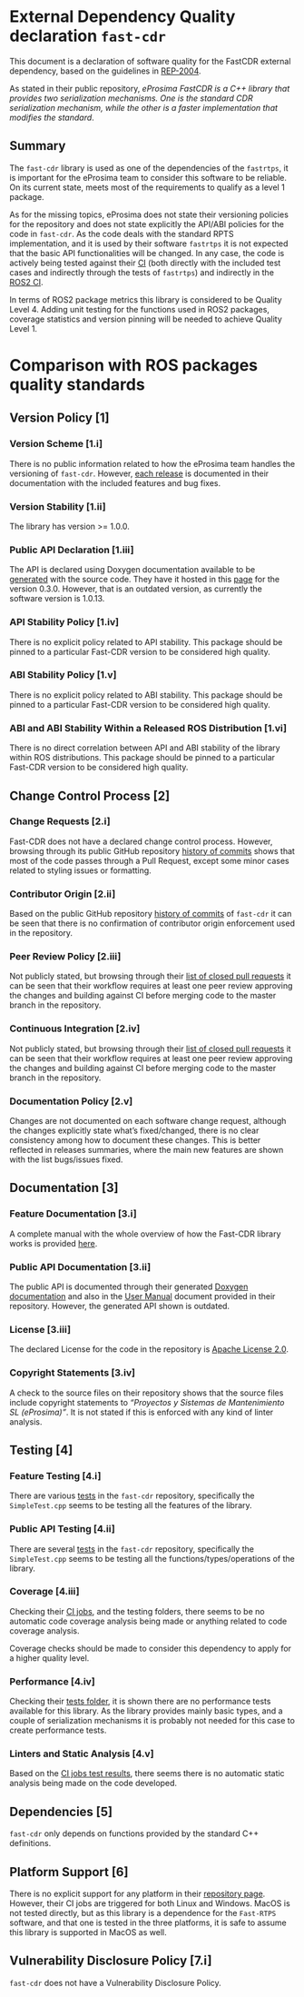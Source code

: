 # **External Dependency Quality declaration** `fast-cdr` 

This document is a declaration of software quality for the FastCDR external dependency, based on the guidelines in [REP-2004](https://github.com/ros-infrastructure/rep/blob/rep-2004/rep-2004.rst).

As stated in their public repository, *eProsima FastCDR is a C++ library that provides two serialization mechanisms. One is the standard CDR serialization mechanism, while the other is a faster implementation that modifies the standard*.

## Summary
The `fast-cdr` library is used as one of the dependencies of the `fastrtps`, it is important for the eProsima team to consider this software to be reliable. On its current state, meets most of the requirements to qualify as a level 1 package.

As for the missing topics, eProsima does not state their versioning policies for the repository and does not state explicitly the API/ABI policies for the code in  `fast-cdr`. As the code deals with the standard RPTS implementation, and it is used by their software `fastrtps` it is not expected that the basic API functionalities will be changed. In any case, the code is actively being tested against their  [CI](http://jenkins.eprosima.com:8080/) (both directly with the included test cases and indirectly through the tests of `fastrtps`)  and indirectly in the [ROS2 CI](https://ci.ros2.org/).

In terms of ROS2 package metrics this library is considered to be Quality Level 4. Adding unit testing for the functions used in ROS2 packages, coverage statistics and version pinning will be needed to achieve Quality Level 1.

# Comparison with ROS packages quality standards

## Version Policy [1]

### Version Scheme [1.i]

There is no public information related to how the eProsima team handles the versioning of `fast-cdr`. However, [each release](https://github.com/eProsima/Fast-CDR/releases) is documented in their documentation with the included features and bug fixes.

### Version Stability [1.ii]

The library has version >= 1.0.0.

### Public API Declaration [1.iii]
    
The API is declared using Doxygen documentation available to be [generated](https://github.com/eProsima/Fast-CDR/blob/master/utils/doxygen/doxyfile) with the source code. They have it hosted in this [page](https://www.eprosima.com/docs/fast-buffers/0.3.0/html/group___f_a_s_t_c_d_r_a_p_i_r_e_f_e_r_e_n_c_e.html) for the version 0.3.0. However, that is an outdated version, as currently the software version is 1.0.13.

### API Stability Policy [1.iv]
    
There is no explicit policy related to API stability. This package should be pinned to a particular Fast-CDR version to be considered high quality.

### ABI Stability Policy [1.v]
    
There is no explicit policy related to ABI stability. This package should be pinned to a particular Fast-CDR version to be considered high quality.

### ABI and ABI Stability Within a Released ROS Distribution [1.vi]
   
There is no direct correlation between API and ABI stability of the library within ROS distributions. This package should be pinned to a particular Fast-CDR version to be considered high quality.

## Change Control Process [2]

### Change Requests [2.i]
    
Fast-CDR does not have a declared change control process. However, browsing through its public GitHub repository [history of commits](https://github.com/eProsima/Fast-CDR/commits/master) shows that most of the code passes through a Pull Request, except some minor cases related to styling issues or formatting.

### Contributor Origin [2.ii]
    
Based on the public GitHub repository [history of commits](https://github.com/eProsima/Fast-CDR/commits/master) of `fast-cdr` it can be seen that there is no confirmation of contributor origin enforcement used in the repository.

### Peer Review Policy [2.iii]
    
Not publicly stated, but browsing through their [list of closed pull requests](https://github.com/eProsima/Fast-CDR/pulls?q=is:pr%20is:closed) it can be seen that their workflow requires at least one peer review approving the changes and building against CI before merging code to the master branch in the repository.

### Continuous Integration [2.iv]
    
Not publicly stated, but browsing through their [list of closed pull requests](https://github.com/eProsima/Fast-CDR/pulls?q=is:pr%20is:closed) it can be seen that their workflow requires at least one peer review approving the changes and building against CI before merging code to the master branch in the repository.

###  Documentation Policy [2.v]
    
Changes are not documented on each software change request, although the changes explicitly state what’s fixed/changed, there is no clear consistency among how to document these changes. This is better reflected in releases summaries, where the main new features are shown with the list bugs/issues fixed.

## Documentation [3]

### Feature Documentation [3.i]
    
A complete manual with the whole overview of how the Fast-CDR library works is provided [here](https://github.com/eProsima/Fast-CDR/blob/master/doc/Users%20Manual.odt).

### Public API Documentation [3.ii]
    
The public API is documented through their generated [Doxygen documentation](https://www.eprosima.com/docs/fast-buffers/0.3.0/html/group___f_a_s_t_c_d_r_a_p_i_r_e_f_e_r_e_n_c_e.html) and also in the [User Manual](https://github.com/eProsima/Fast-CDR/blob/master/doc/Users%20Manual.odt) document provided in their repository. However, the generated API shown is outdated.

### License [3.iii]

The declared License for the code in the repository is [Apache License 2.0](https://github.com/eProsima/Fast-CDR/blob/master/LICENSE).

### Copyright Statements [3.iv]

A check to the source files on their repository shows that the source files include copyright statements to *“Proyectos y Sistemas de Mantenimiento SL (eProsima)”*. It is not stated if this is enforced with any kind of linter analysis.

## Testing [4]

### Feature Testing [4.i]
    
There are various [tests](https://github.com/eProsima/Fast-CDR/tree/master/test) in the `fast-cdr` repository, specifically the `SimpleTest.cpp` seems to be testing all the features of the library.

### Public API Testing [4.ii]
    
There are several [tests](https://github.com/eProsima/Fast-CDR/tree/master/test) in the `fast-cdr` repository, specifically the `SimpleTest.cpp` seems to be testing all the functions/types/operations of the library.

### Coverage [4.iii]
    
Checking their [CI jobs](http://jenkins.eprosima.com:8080/), and the testing folders, there seems to be no automatic code coverage analysis being made or anything related to code coverage analysis.

Coverage checks should be made to consider this dependency to apply for a higher quality level.

### Performance [4.iv]
    
Checking their [tests folder](https://github.com/eProsima/Fast-CDR/tree/master/test), it is shown there are no performance tests available for this library. As the library provides mainly basic types, and a couple of serialization mechanisms it is probably not needed for this case to create performance tests.

### Linters and Static Analysis [4.v]

Based on the [CI jobs test results](http://jenkins.eprosima.com:8080/job/FastCDR%20Manual%20Linux/lastSuccessfulBuild/testReport/projectroot/test/), there seems there is no automatic static analysis being made on the code developed.

## Dependencies [5]

`fast-cdr` only depends on functions provided by the standard C++ definitions.

## Platform Support [6]
    
There is no explicit support for any platform in their [repository page](https://github.com/eProsima/Fast-CDR). However, their CI jobs are triggered for both Linux and Windows. MacOS is not tested directly, but as this library is a dependence for the `Fast-RTPS` software, and that one is tested in the three platforms, it is safe to assume this library is supported in MacOS as well.

##  Vulnerability Disclosure Policy [7.i]

`fast-cdr` does not have a Vulnerability Disclosure Policy.
